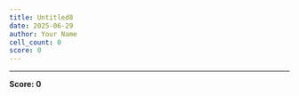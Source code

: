 ```yaml
---
title: Untitled8
date: 2025-06-29
author: Your Name
cell_count: 0
score: 0
---
```




---
**Score: 0**